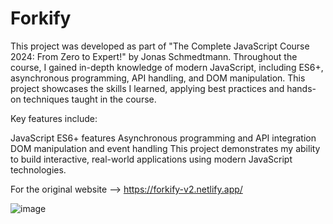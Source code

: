 # Forkify
This project was developed as part of "The Complete JavaScript Course 2024: From Zero to Expert!" by Jonas Schmedtmann. Throughout the course, I gained in-depth knowledge of modern JavaScript, including ES6+, asynchronous programming, API handling, and DOM manipulation. This project showcases the skills I learned, applying best practices and hands-on techniques taught in the course.

Key features include:

JavaScript ES6+ features
Asynchronous programming and API integration
DOM manipulation and event handling
This project demonstrates my ability to build interactive, real-world applications using modern JavaScript technologies.

For the original website --> https://forkify-v2.netlify.app/

![image](https://github.com/user-attachments/assets/fed741e8-b5de-416b-9fe2-3d4421b2dff3)
